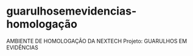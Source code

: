 # guarulhosemevidencias-homologação
AMBIENTE DE HOMOLOGAÇÃO DA NEXTECH 
Projeto: GUARULHOS EM EVIDÊNCIAS
